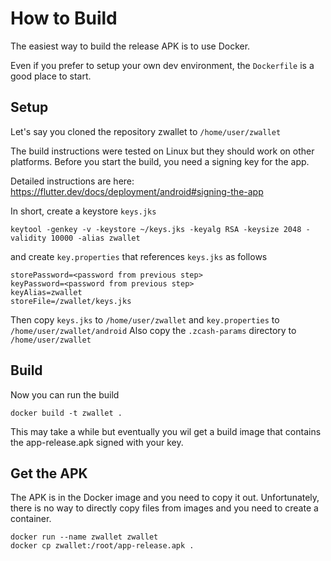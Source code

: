 # How to Build

The easiest way to build the release APK is to use Docker.

Even if you prefer to setup your own dev environment, the `Dockerfile` is a good place to start.

## Setup 

Let's say you cloned the repository zwallet to `/home/user/zwallet`

The build instructions were tested on Linux but they should work on other platforms.
Before you start the build, you need a signing key for the app.

Detailed instructions are here: https://flutter.dev/docs/deployment/android#signing-the-app

In short, create a keystore `keys.jks` 

```shell
keytool -genkey -v -keystore ~/keys.jks -keyalg RSA -keysize 2048 -validity 10000 -alias zwallet
```

and create `key.properties` that references `keys.jks` as follows

```
storePassword=<password from previous step>
keyPassword=<password from previous step>
keyAlias=zwallet
storeFile=/zwallet/keys.jks
```

Then copy `keys.jks` to `/home/user/zwallet` and `key.properties` to `/home/user/zwallet/android`
Also copy the `.zcash-params` directory to `/home/user/zwallet`

## Build

Now you can run the build

```shell
docker build -t zwallet .
```

This may take a while but eventually you wil get a build image that contains the app-release.apk signed with
your key.

## Get the APK

The APK is in the Docker image and you need to copy it out. Unfortunately, there
is no way to directly copy files from images and you need to create a container.

```shell
docker run --name zwallet zwallet
docker cp zwallet:/root/app-release.apk .
```
